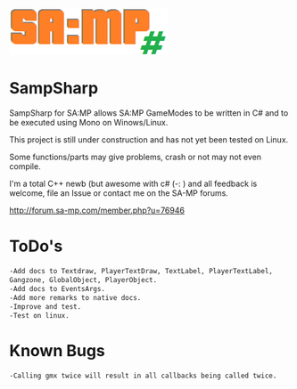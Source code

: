 ![](https://raw.githubusercontent.com/ikkentim/SampSharp/master/SampSharp.png)

SampSharp
======
SampSharp for SA:MP allows SA:MP GameModes to be written in C# and to be executed using Mono on Winows/Linux.

This project is still under construction and has not yet been tested on Linux.

Some functions/parts may give problems, crash or not may not even compile.

I'm a total C++ newb (but awesome with c# (-: ) and all feedback is welcome, file an Issue or contact me on the SA-MP forums.

http://forum.sa-mp.com/member.php?u=76946

ToDo's
======
	-Add docs to Textdraw, PlayerTextDraw, TextLabel, PlayerTextLabel, Gangzone, GlobalObject, PlayerObject.
    -Add docs to EventsArgs.
    -Add more remarks to native docs.
    -Improve and test.
    -Test on linux.

Known Bugs
======
	-Calling gmx twice will result in all callbacks being called twice.
